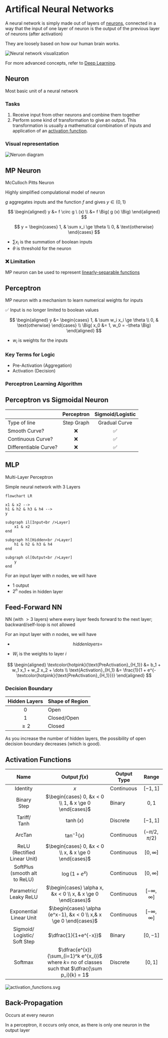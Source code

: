 # Artifical Neural Networks

A neural network is simply made out of layers of [neurons](#neuron), connected in a way that the input of one layer of neuron is the output of the previous layer of neurons (after activation)

They are loosely based on how our human brain works. 

![Neural network visualization](assets/neural%20network.png)

For more advanced concepts, refer to [Deep Learning](./../Deep_Learning/).

## Neuron

Most basic unit of a neural network

### Tasks

1. Receive input from other neurons and combine them together
2. Perform some kind of transformation to give an output. This transformation is usually a mathematical combination of inputs and application of an [activation function](#activation-functions).

### Visual representation

![Neruon diagram](assets/neuron.png)

## MP Neuron

McCulloch Pitts Neuron

Highly simplified compulational model of neuron

$g$ aggregates inputs and the function $f$ and gives $y \in \{ 0, 1 \}$

$$
\begin{aligned}
y &= f \circ g \ (x) \\
&= f \Big( g (x) \Big)
\end{aligned}
$$

$$
y = \begin{cases}
1, & \sum x_i \ge \theta \\
0, & \text{otherwise}
\end{cases}
$$

- $\sum x_i$ is the summation of boolean inputs
- $\theta$ is threshold for the neuron

### ❌ Limitation

MP neuron can be used to represent [linearly-separable functions](#Linearly-Separable-Function)

## Perceptron

MP neuron with a mechanism to learn numerical weights for inputs

✅ Input is no longer limited to boolean values

$$
\begin{aligned}
y
&= \begin{cases}
1, & \sum w_i x_i \ge \theta \\
0, & \text{otherwise}
\end{cases} \\
\Big(
x_0 &= 1, w_0 = -\theta
\Big)
\end{aligned}
$$

- $w_i$ is weights for the inputs

### Key Terms for Logic

- Pre-Activation (Aggregation)
- Activation (Decision)

### Perceptron Learning Algorithm



## Perceptron vs Sigmoidal Neuron

|                       | Perceptron | Sigmoid/Logistic |
| --------------------- | :--------: | :--------------: |
| Type of line          | Step Graph |  Gradual Curve   |
| Smooth Curve?         |     ❌      |        ✅         |
| Continuous Curve?     |     ❌      |        ✅         |
| Differentiable Curve? |     ❌      |        ✅         |

## MLP

Multi-Layer Perceptron

Simple neural network with 3 Layers

```mermaid
flowchart LR

x1 & x2 -->
h1 & h2 & h3 & h4 -->
y

subgraph il[Input<br />Layer]
	x1 & x2
end

subgraph hl[Hidden<br />Layer]
	h1 & h2 & h3 & h4
end

subgraph ol[Output<br />Layer]
	y
end
```

For an input layer with $n$ nodes, we will have

- 1 output
- $2^n$ nodes in hidden layer

## Feed-Forward NN

NN (with $> 3$ layers) where every layer feeds forward to the next layer; backward/self-loop is not allowed

For an input layer with $n$ nodes, we will have

- $$
  hidden layers = 
  $$

- $W_i$ is the weights to layer $i$

$$
\begin{aligned}
\textcolor{hotpink}{\text{PreActivation}_{H_1}}
&= b_1 + w_1 x_1 + w_2 x_2 + \dots \\
\text{Activation}_{H_1}
&= \frac{1}{1 + e^{- \textcolor{hotpink}{\text{PreActivation}_{H_1}}}}
\end{aligned}
$$

### Decision Boundary

| Hidden Layers | Shape of Region |
| :-----------: | --------------- |
|       0       | Open            |
|       1       | Closed/Open     |
|    $\ge 2$    | Closed          |

As you increase the number of hidden layers, the possibility of open decision boundary decreases (which is good).

## Activation Functions

|                  Name                  |                        Output $f(x)$                         | Output Type |        Range        |
| :------------------------------------: | :----------------------------------------------------------: | ----------- | :-----------------: |
|                Identity                |                             $x$                              | Continuous  |      $[-1, 1]$      |
|            Binary<br />Step            |    $\begin{cases} 0, &x < 0 \\ 1, & x \ge 0 \end{cases}$     | Binary      |      ${0, 1}$       |
|           Tariff/<br />Tanh            |                          $\tanh(x)$                          | Discrete    |      $[-1, 1]$      |
|                 ArcTan                 |                       $\tan^{-1} (x)$                        | Continuous  |  $(-\pi/2, \pi/2)$  |
|   ReLU (Rectified<br />Linear Unit)    |    $\begin{cases} 0, &x < 0 \\ x, & x \ge 0 \end{cases}$     | Continuous  |    $[0, \infty]$    |
|   SoftPlus<br />(smooth alt to ReLU)   |                        $\log(1+e^x)$                         | Continuous  |    $[0, \infty]$    |
|      Parametric/<br />Leaky ReLU       | $\begin{cases} \alpha x, &x < 0 \\ x, & x \ge 0 \end{cases}$ | Continuous  | $[-\infty, \infty]$ |
|      Exponential<br />Linear Unit      | $\begin{cases} \alpha (e^x-1), &x < 0 \\ x,&  x \ge 0 \end{cases}$ | Continuous  | $[-\infty, \infty]$ |
| Sigmoid/<br />Logistic/<br />Soft Step |                    $\dfrac{1}{1+e^{-x}}$                     | Binary      |      $[0, -1]$      |
|                Softmax                 | $\dfrac{e^{x}}{\sum_{i=1}^k e^{x_i}}$<br />where $k=$ no of classes<br />such that $\dfrac{\sum p_i}{k} = 1$ | Discrete    |      $[0, 1]$       |

![activation_functions.svg](assets/activation_functions.svg)

## Back-Propagation

Occurs at every neuron

In a perceptron, it occurs only once, as there is only one neuron in the output layer
